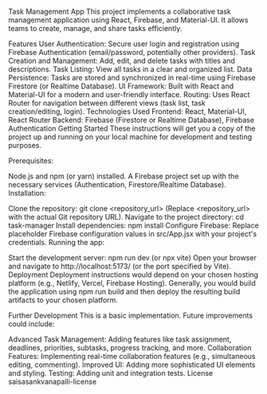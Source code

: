Task Management App
This project implements a collaborative task management application using React, Firebase, and Material-UI.  It allows teams to create, manage, and share tasks efficiently.

Features
User Authentication: Secure user login and registration using Firebase Authentication (email/password, potentially other providers).
Task Creation and Management: Add, edit, and delete tasks with titles and descriptions.
Task Listing: View all tasks in a clear and organized list.
Data Persistence: Tasks are stored and synchronized in real-time using Firebase Firestore (or Realtime Database).
UI Framework: Built with React and Material-UI for a modern and user-friendly interface.
Routing: Uses React Router for navigation between different views (task list, task creation/editing, login).
Technologies Used
Frontend: React, Material-UI, React Router
Backend: Firebase (Firestore or Realtime Database), Firebase Authentication
Getting Started
These instructions will get you a copy of the project up and running on your local machine for development and testing purposes.

Prerequisites:

Node.js and npm (or yarn) installed.
A Firebase project set up with the necessary services (Authentication, Firestore/Realtime Database).
Installation:

Clone the repository: git clone <repository_url> (Replace <repository_url> with the actual Git repository URL).
Navigate to the project directory: cd task-manager
Install dependencies: npm install
Configure Firebase: Replace placeholder Firebase configuration values in src/App.jsx with your project's credentials.
Running the app:

Start the development server: npm run dev (or npx vite)
Open your browser and navigate to http://localhost:5173/ (or the port specified by Vite).
Deployment
Deployment instructions would depend on your chosen hosting platform (e.g., Netlify, Vercel, Firebase Hosting).  Generally, you would build the application using npm run build and then deploy the resulting build artifacts to your chosen platform.

Further Development
This is a basic implementation.  Future improvements could include:

Advanced Task Management: Adding features like task assignment, deadlines, priorities, subtasks, progress tracking, and more.
Collaboration Features: Implementing real-time collaboration features (e.g., simultaneous editing, commenting).
Improved UI: Adding more sophisticated UI elements and styling.
Testing: Adding unit and integration tests.
License
saisasankvanapalli-license
